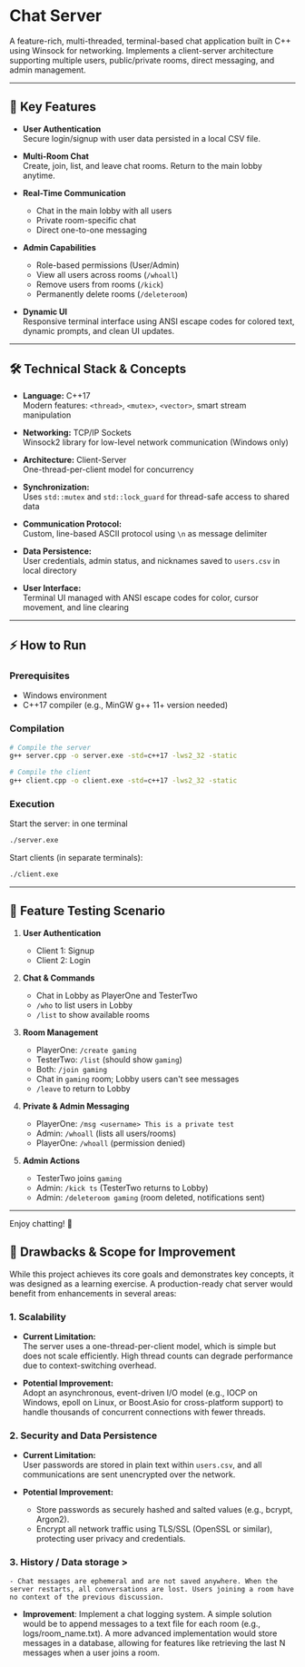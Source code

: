 # Chat Server

A feature-rich, multi-threaded, terminal-based chat application built in C++ using Winsock for networking. Implements a client-server architecture supporting multiple users, public/private rooms, direct messaging, and admin management.

---

## 🚀 Key Features

- **User Authentication**  
    Secure login/signup with user data persisted in a local CSV file.

- **Multi-Room Chat**  
    Create, join, list, and leave chat rooms. Return to the main lobby anytime.

- **Real-Time Communication**  
    - Chat in the main lobby with all users  
    - Private room-specific chat  
    - Direct one-to-one messaging

- **Admin Capabilities**  
    - Role-based permissions (User/Admin)  
    - View all users across rooms (`/whoall`)  
    - Remove users from rooms (`/kick`)  
    - Permanently delete rooms (`/deleteroom`)

- **Dynamic UI**  
    Responsive terminal interface using ANSI escape codes for colored text, dynamic prompts, and clean UI updates.

---

## 🛠 Technical Stack & Concepts

- **Language:** C++17  
    Modern features: `<thread>`, `<mutex>`, `<vector>`, smart stream manipulation

- **Networking:** TCP/IP Sockets  
    Winsock2 library for low-level network communication (Windows only)

- **Architecture:** Client-Server  
    One-thread-per-client model for concurrency

- **Synchronization:**  
    Uses `std::mutex` and `std::lock_guard` for thread-safe access to shared data

- **Communication Protocol:**  
    Custom, line-based ASCII protocol using `\n` as message delimiter

- **Data Persistence:**  
    User credentials, admin status, and nicknames saved to `users.csv` in local directory

- **User Interface:**  
    Terminal UI managed with ANSI escape codes for color, cursor movement, and line clearing

---

## ⚡ How to Run

### Prerequisites

- Windows environment
- C++17 compiler (e.g., MinGW g++ 11+ version needed)

### Compilation

```bash
# Compile the server
g++ server.cpp -o server.exe -std=c++17 -lws2_32 -static

# Compile the client
g++ client.cpp -o client.exe -std=c++17 -lws2_32 -static
```

### Execution

Start the server: in one terminal
```bash
./server.exe
```

Start clients (in separate terminals):
```bash
./client.exe
```

---

## 🧪 Feature Testing Scenario

1. **User Authentication**
     - Client 1: Signup 
     - Client 2: Login 

2. **Chat & Commands**
     - Chat in Lobby as PlayerOne and TesterTwo
     - `/who` to list users in Lobby
     - `/list` to show available rooms

3. **Room Management**
     - PlayerOne: `/create gaming`
     - TesterTwo: `/list` (should show `gaming`)
     - Both: `/join gaming`
     - Chat in `gaming` room; Lobby users can't see messages
     - `/leave` to return to Lobby

4. **Private & Admin Messaging**
     - PlayerOne: `/msg <username> This is a private test`
     - Admin: `/whoall` (lists all users/rooms)
     - PlayerOne: `/whoall` (permission denied)

5. **Admin Actions**
     - TesterTwo joins `gaming`
     - Admin: `/kick ts` (TesterTwo returns to Lobby)
     - Admin: `/deleteroom gaming` (room deleted, notifications sent)

---

Enjoy chatting! 🎉

## 🚧 Drawbacks & Scope for Improvement

While this project achieves its core goals and demonstrates key concepts, it was designed as a learning exercise. A production-ready chat server would benefit from enhancements in several areas:

### 1. Scalability

- **Current Limitation:**  
    The server uses a one-thread-per-client model, which is simple but does not scale efficiently. High thread counts can degrade performance due to context-switching overhead.

- **Potential Improvement:**  
    Adopt an asynchronous, event-driven I/O model (e.g., IOCP on Windows, epoll on Linux, or Boost.Asio for cross-platform support) to handle thousands of concurrent connections with fewer threads.

### 2. Security and Data Persistence

- **Current Limitation:**  
    User passwords are stored in plain text within `users.csv`, and all communications are sent unencrypted over the network.

- **Potential Improvement:**  
    - Store passwords as securely hashed and salted values (e.g., bcrypt, Argon2).  
    - Encrypt all network traffic using TLS/SSL (OpenSSL or similar), protecting user privacy and credentials.


### 3. History / Data storage > 
    - Chat messages are ephemeral and are not saved anywhere. When the server restarts, all conversations are lost. Users joining a room have no context of the previous discussion.

-  **Improvement**: Implement a chat logging system. A simple solution would be to append messages to a text file for each room (e.g., logs/room_name.txt). A more advanced implementation would store messages in a database, allowing for features like retrieving the last N messages when a user joins a room.
